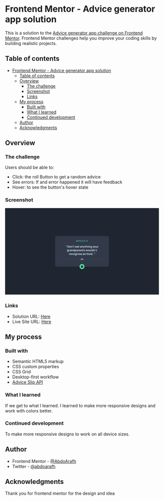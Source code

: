 # Frontend Mentor - Advice generator app solution

This is a solution to the [Advice generator app challenge on Frontend Mentor](https://www.frontendmentor.io/challenges/advice-generator-app-QdUG-13db). Frontend Mentor challenges help you improve your coding skills by building realistic projects.

## Table of contents

- [Frontend Mentor - Advice generator app solution](#frontend-mentor---advice-generator-app-solution)
  - [Table of contents](#table-of-contents)
  - [Overview](#overview)
    - [The challenge](#the-challenge)
    - [Screenshot](#screenshot)
    - [Links](#links)
  - [My process](#my-process)
    - [Built with](#built-with)
    - [What I learned](#what-i-learned)
    - [Continued development](#continued-development)
  - [Author](#author)
  - [Acknowledgments](#acknowledgments)

## Overview

### The challenge

Users should be able to:

- Click: the roll Button to get a random advice
- See errors: If and error happened it will have feedback
- Hover: to see the button's hover state

### Screenshot

![screenshot](images/screenshot.png)

### Links

- Solution URL: [Here](https://github.com/AbdoArafh/advice-generator)
- Live Site URL: [Here](https://abdoarafh.github.io/advice-generator/)

## My process

### Built with

- Semantic HTML5 markup
- CSS custom properties
- CSS Grid
- Desktop-first workflow
- [Advice Slip API](https://api.adviceslip.com)

### What I learned

If we get to what I learned.
I learned to make more responsive designs and work with
colors better.

### Continued development

To make more responsive designs to work on all device sizes.

## Author

- Frontend Mentor - [@AbdoArafh](https://www.frontendmentor.io/profile/AbdoArafh)
- Twitter - [@abdoarafh](https://www.twitter.com/abdoarafh)

## Acknowledgments

Thank you for frontend mentor for the design and idea